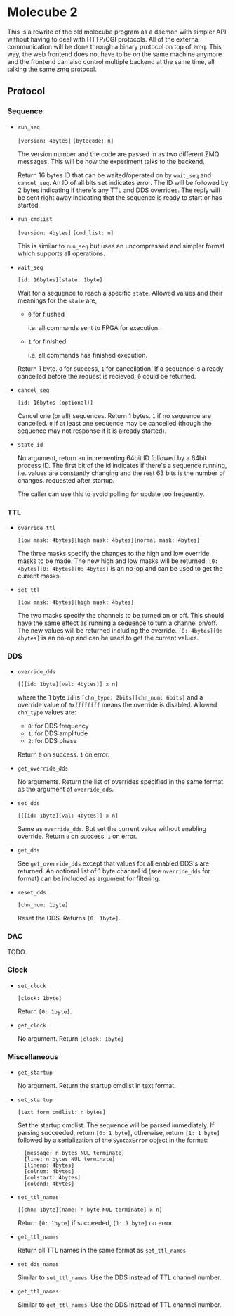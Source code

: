 # Molecube 2

This is a rewrite of the old molecube program as a daemon with simpler API
without having to deal with HTTP/CGI protocols.
All of the external communication will be done through a binary protocol on top of zmq.
This way, the web frontend does not have to be on the same machine anymore and
the frontend can also control multiple backend at the same time, all talking the same
zmq protocol.

## Protocol

### Sequence

* `run_seq`

    `[version: 4bytes]`
    `[bytecode: n]`

    The version number and the code are passed in as two different ZMQ messages.
    This will be how the experiment talks to the backend.

    Return 16 bytes ID that can be waited/operated on by `wait_seq` and `cancel_seq`.
    An ID of all bits set indicates error.
    The ID will be followed by 2 bytes indicating if there's any TTL and DDS overrides.
    The reply will be sent right away indicating that the sequence is ready to start
    or has started.

* `run_cmdlist`

    `[version: 4bytes]`
    `[cmd_list: n]`

    This is similar to `run_seq` but uses an uncompressed and simpler format which
    supports all operations.

* `wait_seq`

    `[id: 16bytes][state: 1byte]`

    Wait for a sequence to reach a specific `state`.
    Allowed values and their meanings for the `state` are,

    * `0` for flushed

        i.e. all commands sent to FPGA for execution.

    * `1` for finished

        i.e. all commands has finished execution.

    Return 1 byte. `0` for success, `1` for cancellation.
    If a sequence is already cancelled before the request is recieved, `0` could be returned.

* `cancel_seq`

    `[id: 16bytes (optional)]`

    Cancel one (or all) sequences.
    Return 1 bytes. `1` if no sequence are cancelled.
    `0` if at least one sequence may be cancelled
    (though the sequence may not response if it is already started).

* `state_id`

    No argument, return an incrementing 64bit ID followed by a 64bit process ID.
    The first bit of the id indicates if there's a sequence running,
    i.e. values are constantly changing and the rest 63 bits is the number of changes.
    requested after startup.

    The caller can use this to avoid polling for update too frequently.

### TTL

* `override_ttl`

    `[low mask: 4bytes][high mask: 4bytes][normal mask: 4bytes]`

    The three masks specify the changes to the high and low override masks to be made.
    The new high and low masks will be returned.
    `[0: 4bytes][0: 4bytes][0: 4bytes]` is an no-op and can be used to get the current masks.

* `set_ttl`

    `[low mask: 4bytes][high mask: 4bytes]`

    The two masks specify the channels to be turned on or off.
    This should have the same effect as running a sequence to turn a channel on/off.
    The new values will be returned including the override.
    `[0: 4bytes][0: 4bytes]` is an no-op and can be used to get the current values.

### DDS

* `override_dds`

    `[[[id: 1byte][val: 4bytes]] x n]`

    where the 1 byte `id` is `[chn_type: 2bits][chn_num: 6bits]` and a override value of
    `0xffffffff` means the override is disabled.
    Allowed `chn_type` values are:

    * `0`: for DDS frequency
    * `1`: for DDS amplitude
    * `2`: for DDS phase

    Return `0` on success. `1` on error.

* `get_override_dds`

    No arguments. Return the list of overrides specified in the same format as
    the argument of `override_dds`.

* `set_dds`

    `[[[id: 1byte][val: 4bytes]] x n]`

    Same as `override_dds`. But set the current value without enabling override.
    Return `0` on success. `1` on error.

* `get_dds`

    See `get_override_dds` except that values for all enabled DDS's are returned.
    An optional list of 1 byte channel id (see `override_dds` for format)
    can be included as argument for filtering.

* `reset_dds`

    `[chn_num: 1byte]`

    Reset the DDS. Returns `[0: 1byte]`.

### DAC

TODO

### Clock

* `set_clock`

    `[clock: 1byte]`

    Return `[0: 1byte]`.

* `get_clock`

    No argument. Return `[clock: 1byte]`

### Miscellaneous

* `get_startup`

    No argument. Return the startup cmdlist in text format.

* `set_startup`

    `[text form cmdlist: n bytes]`

    Set the startup cmdlist. The sequence will be parsed immediately.
    If parsing succeeded, return `[0: 1 byte]`, otherwise,
    return `[1: 1 byte]` followed by a serialization of the `SyntaxError` object
    in the format:

        [message: n bytes NUL terminate]
        [line: n bytes NUL terminate]
        [lineno: 4bytes]
        [colnum: 4bytes]
        [colstart: 4bytes]
        [colend: 4bytes]

* `set_ttl_names`

    `[[chn: 1byte][name: n byte NUL terminate] x n]`

    Return `[0: 1byte]` if succeeded, `[1: 1 byte]` on error.

* `get_ttl_names`

    Return all TTL names in the same format as `set_ttl_names`

* `set_dds_names`

    Similar to `set_ttl_names`. Use the DDS instead of TTL channel number.

* `get_ttl_names`

    Similar to `get_ttl_names`. Use the DDS instead of TTL channel number.
